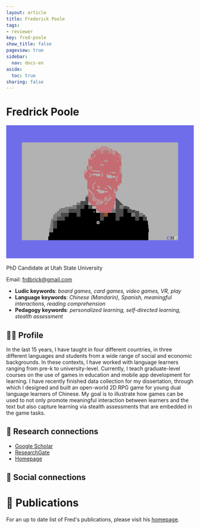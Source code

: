 ```yaml
---
layout: article
title: Frederick Poole
tags:
- reviewer
key: fred-poole
show_title: false
pageview: true
sidebar:
  nav: docs-en
aside:
  toc: true
sharing: false
---
```


# Fredrick Poole

<div class="card">
  <div class="card__image">
    <img class="image" src="/assets/images/fred.png"/>
    <div class="overlay overlay--bottom">
      <p>PhD Candidate at Utah State University</p>
    </div>
  </div>
</div>

Email: [frdbrick@gmail.com](mailto:frdbrick@gmail.com)

- **Ludic keywords**: *board games, card games, video games, VR, play*
- **Language keywords**: *Chinese (Mandarin), Spanish, meaningful interactions, reading comprehension*
- **Pedagogy keywords**: *personalized learning, self-directed learning, stealth assessment*

<!--more-->

## 👨‍🏫 Profile

In the last 15 years, I have taught in four different countries, in three different languages and students from a wide range of social and economic backgrounds. In these contexts, I have worked with language learners ranging from pre-k to university-level. Currently, I teach graduate-level courses on the use of games in education and mobile app development for learning. I have recently finished data collection for my dissertation, through which I designed and built an open-world 2D RPG game for young dual language learners of Chinese. My goal is to illustrate how games can be used to not only promote meaningful interaction between learners and the text but also capture learning via stealth assessments that are embedded in the game tasks.

## 🧪 Research connections

- [Google Scholar](https://scholar.google.com/citations?user=7KNV6UYAAAAJ&hl=en)
- [ResearchGate](https://www.researchgate.net/profile/Frederick_Poole)
- [Homepage](https://fredpoole.github.io/)

## 💬 Social connections


# 📰 Publications

For an up to date list of Fred's publications, please visit his [homepage](https://fredpoole.github.io/cv.html).